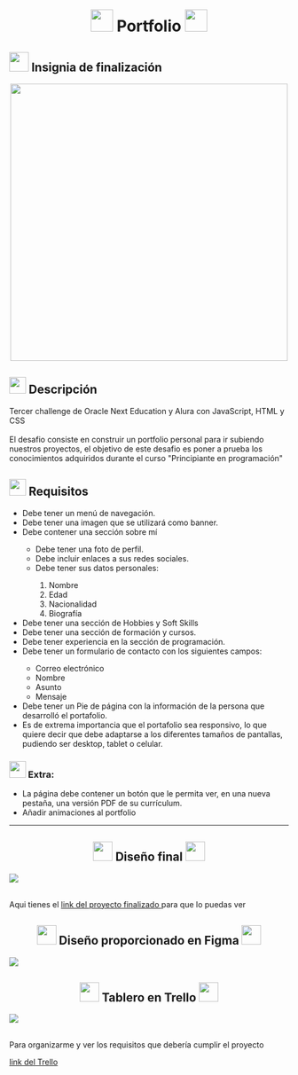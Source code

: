 <h1 align="center">
    <img src="https://emojipedia-us.s3.amazonaws.com/source/microsoft-teams/337/briefcase_1f4bc.png" width="40">
    Portfolio
    <img src="https://emojipedia-us.s3.amazonaws.com/source/microsoft-teams/337/briefcase_1f4bc.png" width="40">
</h1>

<h2>
    <img src="https://emojipedia-us.s3.amazonaws.com/source/microsoft-teams/337/man-student-light-skin-tone_1f468-1f3fb-200d-1f393.png" width="35">
    Insignia de finalización
</h2>
<div align="center">
    <img src="https://cdn.discordapp.com/attachments/963137601152364554/1032321172752318534/cms_files_10224_1659459979Badge_Talker_Alura_ChallengeOracleONE_2000x2000_V3.png" width="500">
</div>

<h2>
<img src="https://emojipedia-us.s3.amazonaws.com/source/microsoft-teams/337/rocket_1f680.png" width="30">
    Descripción
</h2>

<p>
    Tercer challenge de Oracle Next Education y Alura con JavaScript, HTML y CSS <br><br>
    El desafio consiste en construir un portfolio personal para ir subiendo nuestros proyectos, el objetivo de este desafio es poner a prueba los conocimientos adquiridos durante el curso "Principiante en programación"
</p>

<h2>
<img src="https://emojipedia-us.s3.amazonaws.com/source/microsoft-teams/337/vertical-traffic-light_1f6a6.png" width="30">
    Requisitos
</h2>
<ul>
    <li>Debe tener un menú de navegación.</li>
    <li>Debe tener una imagen que se utilizará como banner.</li>
    <li>Debe contener una sección sobre mí</li>
    <ul>
        <li>Debe tener una foto de perfil.</li>
        <li>Debe incluir enlaces a sus redes sociales.</li>
        <li>Debe tener sus datos personales:</li>
         <ol>
            <li>Nombre</li>
            <li>Edad</li>
            <li>Nacionalidad</li>
            <li>Biografía</li>
        </ol>
    </ul>
    <li>Debe tener una sección de Hobbies y Soft Skills</li>
    <li>Debe tener una sección de formación y cursos.</li>
    <li>Debe tener experiencia en la sección de programación.</li>
    <li>Debe tener un formulario de contacto con los siguientes campos:</li>
     <ul>
        <li>Correo electrónico</li>
        <li>Nombre</li>
        <li>Asunto</li>
        <li>Mensaje</li>
    </ul>
    <li>Debe tener un Pie de página con la información de la persona que desarrolló el portafolio.</li>
    <li>Es de extrema importancia que el portafolio sea responsivo, lo que quiere decir que debe adaptarse a los diferentes tamaños de pantallas, pudiendo ser desktop, tablet o celular.</li>
</ul>

<h3>
    <img src="https://emojipedia-us.s3.amazonaws.com/source/microsoft-teams/337/sparkles_2728.png" width="30">
    Extra:
</h3>

<ul>
    <li>La página debe contener un botón que le permita ver, en una nueva pestaña, una versión PDF de su currículum.</li>
    <li>Añadir animaciones al portfolio</li>
</ul>

<hr>

<h2 align="center">
    <img src="https://emojipedia-us.s3.amazonaws.com/source/microsoft-teams/337/party-popper_1f389.png" width="35">
    Diseño final
    <img src="https://emojipedia-us.s3.amazonaws.com/source/microsoft-teams/337/party-popper_1f389.png" width="35">
</h2>
<img src="https://cdn.discordapp.com/attachments/963137601152364554/1032324878398926879/metaldev-06.github.io_oracle-challenge2-sprint1-portfolio_.png">
<br><br>

<p>
    Aqui tienes el 
    <a href="https://metaldev-06.github.io/oracle-challenge2-sprint1-portfolio/">
        link del proyecto finalizado
    </a>
    para que lo puedas ver
</p>

<h2 align="center">
    <img src="https://emojipedia-us.s3.amazonaws.com/source/microsoft-teams/337/fire_1f525.png" width="35">
    Diseño proporcionado en Figma
    <img src="https://emojipedia-us.s3.amazonaws.com/source/microsoft-teams/337/fire_1f525.png" width="35">
</h2>
<img src="https://cdn.discordapp.com/attachments/963137601152364554/1032325505657094285/unknown.png">

<h2 align="center">
    <img src="https://emojipedia-us.s3.amazonaws.com/source/microsoft-teams/337/books_1f4da.png" width="35">
    Tablero en Trello
    <img src="https://emojipedia-us.s3.amazonaws.com/source/microsoft-teams/337/books_1f4da.png" width="35">
</h2>

<img src="https://cdn.discordapp.com/attachments/963137601152364554/1032325737300115516/unknown.png">
<br><br>
<p>
    Para organizarme y ver los requisitos que debería cumplir el proyecto
</p>

<a href="https://trello.com/invite/b/s7zUJIEp/ATTIc0f4fc91d7b312ec28ed478885b8fc7e4C1F13A2/alura-challenge-2-sprint-1-portfolio">
    link del Trello
</a>